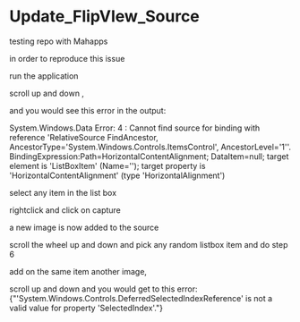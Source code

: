 # Update_FlipVIew_Source
testing repo with Mahapps

in order to reproduce this issue

run the application

scroll up and down , 

and you would see this error in the output:

System.Windows.Data Error: 4 : Cannot find source for binding with reference 'RelativeSource FindAncestor, AncestorType='System.Windows.Controls.ItemsControl', AncestorLevel='1''. BindingExpression:Path=HorizontalContentAlignment; DataItem=null; target element is 'ListBoxItem' (Name=''); target property is 'HorizontalContentAlignment' (type 'HorizontalAlignment')

select any item in the list box

rightclick and click on capture

a new image is now added to the source

scroll the wheel up and down and pick any random listbox item and do step 6

add on the same item another image, 

scroll up and down  and you would get to this error:
{"'System.Windows.Controls.DeferredSelectedIndexReference' is not a valid value for property 'SelectedIndex'."}
